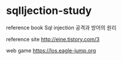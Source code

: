 # sqlIjection-study

reference book
Sql injection 공격과 방어의 원리

reference site
http://eine.tistory.com/3

web game
https://los.eagle-jump.org
